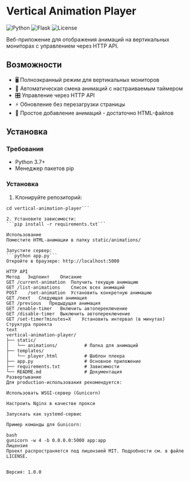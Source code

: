 # Vertical Animation Player

![Python](https://img.shields.io/badge/python-3.7%2B-blue)
![Flask](https://img.shields.io/badge/flask-2.0%2B-lightgrey)
![License](https://img.shields.io/badge/license-MIT-green)

Веб-приложение для отображения анимаций на вертикальных мониторах с управлением через HTTP API.

## Возможности

- 🖥️ Полноэкранный режим для вертикальных мониторов
- 🔄 Автоматическая смена анимаций с настраиваемым таймером
- 🎛️ Управление через HTTP API
- ⚡ Обновление без перезагрузки страницы
- 📂 Простое добавление анимаций - достаточно HTML-файлов

## Установка

### Требования
- Python 3.7+
- Менеджер пакетов pip

### Установка
1. Клонируйте репозиторий:
```git clone https://github.com/ваш-пользователь/vertical-animation-player.git
cd vertical-animation-player```

2. Установите зависимости:
```pip install -r requirements.txt```

Использование
Поместите HTML-анимации в папку static/animations/

Запустите сервер:
```python app.py```
Откройте в браузере: http://localhost:5000

HTTP API
Метод	Эндпоинт	Описание
GET	/current-animation	Получить текущую анимацию
GET	/list-animations	Список всех анимаций
POST	/set-animation	Установить конкретную анимацию
GET	/next	Следующая анимация
GET	/previous	Предыдущая анимация
GET	/enable-timer	Включить автопереключение
GET	/disable-timer	Выключить автопереключение
GET	/set-timer?minutes=X	Установить интервал (в минутах)
Структура проекта
text
vertical-animation-player/
├── static/
│   └── animations/          # Папка для анимаций
├── templates/
│   └── player.html          # Шаблон плеера
├── app.py                   # Основное приложение
├── requirements.txt         # Зависимости
└── README.md                # Документация
Развертывание
Для production-использования рекомендуется:

Использовать WSGI-сервер (Gunicorn)

Настроить Nginx в качестве прокси

Запускать как systemd-сервис

Пример команды для Gunicorn:

bash
gunicorn -w 4 -b 0.0.0.0:5000 app:app
Лицензия
Проект распространяется под лицензией MIT. Подробности см. в файле LICENSE.


Версия: 1.0.0
